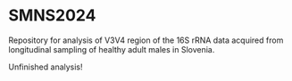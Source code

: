 # SMNS2024

Repository for analysis of V3V4 region of the 16S rRNA data acquired from longitudinal sampling of healthy adult males in Slovenia. 

Unfinished analysis! 
